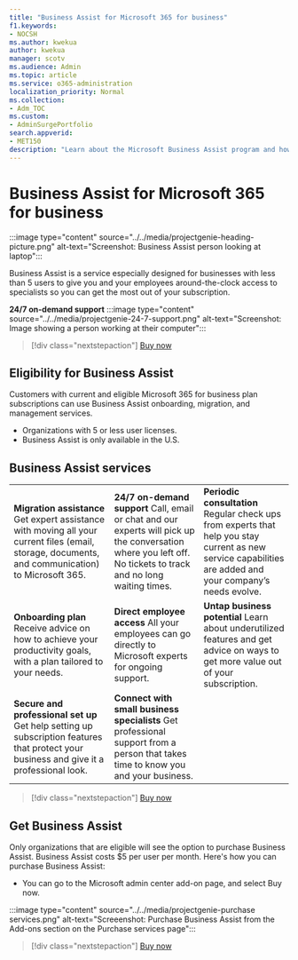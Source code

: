 ```yaml
---
title: "Business Assist for Microsoft 365 for business"
f1.keywords:
- NOCSH
ms.author: kwekua
author: kwekua
manager: scotv
ms.audience: Admin
ms.topic: article
ms.service: o365-administration
localization_priority: Normal
ms.collection: 
- Adm_TOC
ms.custom: 
- AdminSurgePortfolio
search.appverid:
- MET150
description: "Learn about the Microsoft Business Assist program and how it can help your organization with improved help and usage for Microsoft 365 for business."
---
```


# Business Assist for Microsoft 365 for business

:::image type="content" source="../../media/projectgenie-heading-picture.png" alt-text="Screenshot: Business Assist person looking at laptop":::

Business Assist is a service especially designed for businesses with less than 5 users to give you and your employees around-the-clock access to specialists so you can get the most out of your subscription.

**24/7 on-demand support**
:::image type="content" source="../../media/projectgenie-24-7-support.png" alt-text="Screenshot: Image showing a person working at their computer":::

> [!div class="nextstepaction"]
> [Buy now](https://www.microsoft.com/en-us/microsoft-365/business)

## Eligibility for Business Assist

Customers with current and eligible Microsoft 365 for business plan subscriptions can use Business Assist onboarding, migration, and management services.

- Organizations with 5 or less user licenses.
- Business Assist is only available in the U.S.

## Business Assist services

||||
|:-----|:-----|:-----|
|**Migration assistance** Get expert assistance with moving all your current files (email, storage, documents, and communication) to Microsoft 365. |**24/7 on-demand support** Call, email or chat and our experts will pick up the conversation where you left off. No tickets to track and no long waiting times.|**Periodic consultation** Regular check ups from experts that help you stay current as new service capabilities are added and your company’s needs evolve.|
|**Onboarding plan** Receive advice on how to achieve your productivity goals, with a plan tailored to your needs.|**Direct employee access** All your employees can go directly to Microsoft experts for ongoing support.|**Untap business potential** Learn about underutilized features and get advice on ways to get more value out of your subscription.|
|**Secure and professional set up** Get help setting up subscription features that protect your business and give it a professional look.|**Connect with small business specialists** Get professional support from a person that takes time to know you and your business.| |

> [!div class="nextstepaction"]
> [Buy now](https://www.microsoft.com/en-us/microsoft-365/business)

## Get Business Assist

Only organizations that are eligible will see the option to purchase Business Assist. Business Assist costs $5 per user per month. Here's how you can purchase Business Assist:

- You can go to the Microsoft admin center add-on page, and select Buy now.

:::image type="content" source="../../media/projectgenie-purchase services.png" alt-text="Screeenshot: Purchase Business Assist from the Add-ons section on the Purchase services page":::

> [!div class="nextstepaction"]
> [Buy now](https://www.microsoft.com/en-us/microsoft-365/business)